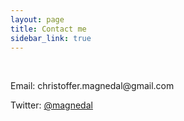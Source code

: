 ```yaml
---
layout: page
title: Contact me
sidebar_link: true
---
```

<br>
<p class="bold">Email: christoffer.magnedal@gmail.com</p>
<p class="bold">Twitter: <a href="https://twitter.com/magnedal">@magnedal</a></p>
